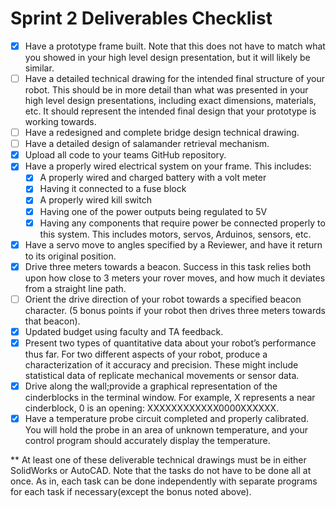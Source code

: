 # Sprint 2 Deliverables Checklist

- [x] Have a prototype frame built. Note that this does not have to match what you showed in your high level design presentation, but it will likely be similar.
- [ ] Have a detailed technical drawing for the intended final structure of your robot. This should be in more detail than what was presented in your high level design presentations, including exact dimensions, materials, etc. It should represent the intended final design that your prototype is working towards.
- [ ] Have a redesigned and complete bridge design technical drawing.
- [ ] Have a detailed design of salamander retrieval mechanism.
- [x] Upload all code to your teams GitHub repository.
- [x] Have a properly wired electrical system on your frame. This includes:
  - [x] A properly wired and charged battery with a volt meter
  - [x] Having it connected to a fuse block
  - [x] A properly wired kill switch
  - [x] Having one of the power outputs being regulated to 5V
  - [x] Having any components that require power be connected properly to this system. This includes motors, servos, Arduinos, sensors, etc.
- [x] Have a servo move to angles specified by a Reviewer, and have it return to its original position.
- [x] Drive three meters towards a beacon. Success in this task relies both upon how close to 3 meters your rover moves, and how much it deviates from a straight line path.
- [ ] Orient the drive direction of your robot towards a specified beacon character. (5 bonus points if your robot then drives three meters towards that beacon).
- [x] Updated budget using faculty and TA feedback.
- [x] Present two types of quantitative data about your robot’s performance thus far. For two different aspects of your robot, produce a characterization of it accuracy and precision. These might include statistical data of replicate mechanical movements or sensor data.
- [x] Drive along the wall;provide a graphical representation of the cinderblocks in the terminal window. For example, X represents a near cinderblock, 0 is an opening: XXXXXXXXXXXX0000XXXXXX.
- [x] Have a temperature probe circuit completed and properly calibrated. You will hold the probe in an area of unknown temperature, and your control program should accurately display the temperature.

** At least one of these deliverable technical drawings must be in either SolidWorks or AutoCAD. Note that the tasks do not have to be done all at once. As in, each task can be done independently with separate programs for each task if necessary(except the bonus noted above).
